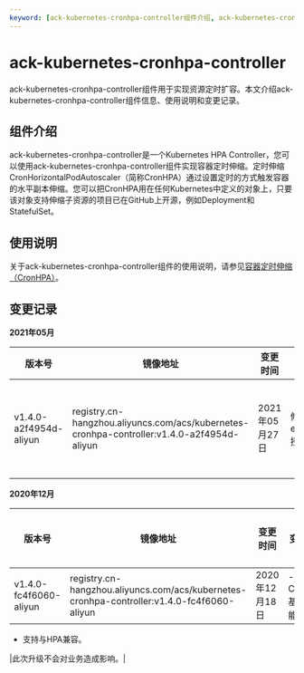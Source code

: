 ```yaml
---
keyword: [ack-kubernetes-cronhpa-controller组件介绍, ack-kubernetes-cronhpa-controller使用说明, ack-kubernetes-cronhpa-controller变更记录]
---
```


# ack-kubernetes-cronhpa-controller

ack-kubernetes-cronhpa-controller组件用于实现资源定时扩容。本文介绍ack-kubernetes-cronhpa-controller组件信息、使用说明和变更记录。

## 组件介绍

ack-kubernetes-cronhpa-controller是一个Kubernetes HPA Controller，您可以使用ack-kubernetes-cronhpa-controller组件实现容器定时伸缩。定时伸缩CronHorizontalPodAutoscaler（简称CronHPA）通过设置定时的方式触发容器的水平副本伸缩。您可以把CronHPA用在任何Kubernetes中定义的对象上，只要该对象支持伸缩子资源的项目已在GitHub上开源，例如Deployment和StatefulSet。

## 使用说明

关于ack-kubernetes-cronhpa-controller组件的使用说明，请参见[容器定时伸缩（CronHPA）](/intl.zh-CN/Kubernetes集群用户指南/弹性伸缩/容器定时伸缩（CronHPA）.md)。

## 变更记录

**2021年05月**

|版本号|镜像地址|变更时间|变更内容|变更影响|
|---|----|----|----|----|
|v1.4.0-a2f4954d-aliyun|registry.cn-hangzhou.aliyuncs.com/acs/kubernetes-cronhpa-controller:v1.4.0-a2f4954d-aliyun|2021年05月27日|修复elasticworkloads授权问题。|此次升级不会对业务造成影响。|

**2020年12月**

|版本号|镜像地址|变更时间|变更内容|变更影响|
|---|----|----|----|----|
|v1.4.0-fc4f6060-aliyun|registry.cn-hangzhou.aliyuncs.com/acs/kubernetes-cronhpa-controller:v1.4.0-fc4f6060-aliyun|2020年12月18日|-   支持CronHPA基础功能。
-   支持与HPA兼容。

|此次升级不会对业务造成影响。|

